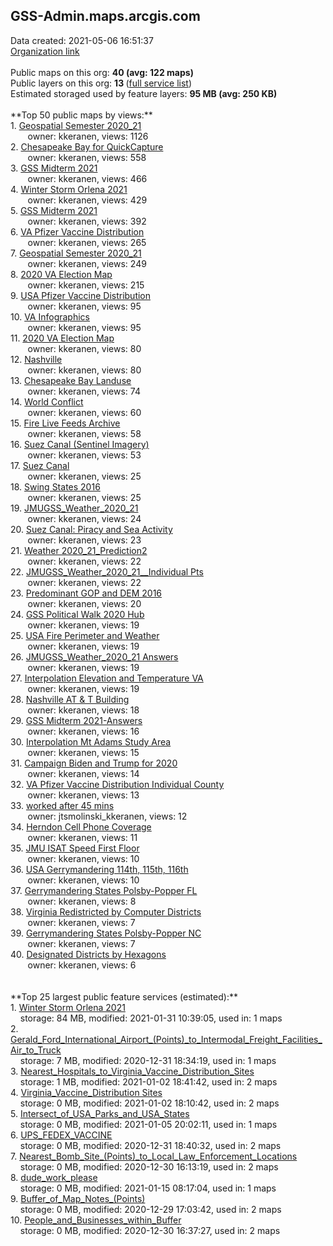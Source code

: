 <h2>GSS-Admin.maps.arcgis.com</h2> Data created: 2021-05-06 16:51:37 <br /><a target='new' href='https://GSS-Admin.maps.arcgis.com'>Organization link</a><br /><br />Public maps on this org: <b>40 (avg: 122 maps)</b><br />Public layers on this org: <b>13 </b>(<a target='new' href='https://services.arcgis.com/RuMxwoJBLS7erjQj/ArcGIS/rest/services'>full service list</a>)<br />Estimated storaged used by feature layers: <b>95 MB (avg: 250 KB)</b><br /><br />**Top 50 public maps by views:**<br />  1. <a target='new' href='https://www.arcgis.com/home/item.html?id=ca38689d9ed147e0babea86d0b58e895'>Geospatial Semester 2020_21</a> <br />  &nbsp;&nbsp;&nbsp;&nbsp; &nbsp;&nbsp;owner: kkeranen, views: 1126<br />  2. <a target='new' href='https://www.arcgis.com/home/item.html?id=3a37925b065644c5b088c4fb7919acba'>Chesapeake Bay for QuickCapture</a> <br />  &nbsp;&nbsp;&nbsp;&nbsp; &nbsp;&nbsp;owner: kkeranen, views: 558<br />  3. <a target='new' href='https://www.arcgis.com/home/item.html?id=a70544758e8d4a0a8739ec9d8b1071e5'>GSS Midterm 2021</a> <br />  &nbsp;&nbsp;&nbsp;&nbsp; &nbsp;&nbsp;owner: kkeranen, views: 466<br />  4. <a target='new' href='https://www.arcgis.com/home/item.html?id=ccd865c14ade437da1034a58e46a4d25'>Winter Storm Orlena 2021</a> <br />  &nbsp;&nbsp;&nbsp;&nbsp; &nbsp;&nbsp;owner: kkeranen, views: 429<br />  5. <a target='new' href='https://www.arcgis.com/home/item.html?id=6751540452b34e32afdf04fb26020e93'>GSS Midterm 2021</a> <br />  &nbsp;&nbsp;&nbsp;&nbsp; &nbsp;&nbsp;owner: kkeranen, views: 392<br />  6. <a target='new' href='https://www.arcgis.com/home/item.html?id=8b8f9ccbb7154fff8c28ef8d9c2ace59'>VA Pfizer Vaccine Distribution</a> <br />  &nbsp;&nbsp;&nbsp;&nbsp; &nbsp;&nbsp;owner: kkeranen, views: 265<br />  7. <a target='new' href='https://www.arcgis.com/home/item.html?id=389df79cf0c744bf8ab6fda74b54b446'>Geospatial Semester 2020_21</a> <br />  &nbsp;&nbsp;&nbsp;&nbsp; &nbsp;&nbsp;owner: kkeranen, views: 249<br />  8. <a target='new' href='https://www.arcgis.com/home/item.html?id=fcd9ff31bdfd48b7a2e1d293416e5141'>2020 VA Election Map</a> <br />  &nbsp;&nbsp;&nbsp;&nbsp; &nbsp;&nbsp;owner: kkeranen, views: 215<br />  9. <a target='new' href='https://www.arcgis.com/home/item.html?id=9a4e8d706caa42e2919d4a5ade4dc1e5'>USA Pfizer Vaccine Distribution</a> <br />  &nbsp;&nbsp;&nbsp;&nbsp; &nbsp;&nbsp;owner: kkeranen, views: 95<br />  10. <a target='new' href='https://www.arcgis.com/home/item.html?id=aad5d393e8424438bb60d151cd56017f'>VA Infographics</a> <br />  &nbsp;&nbsp;&nbsp;&nbsp; &nbsp;&nbsp;owner: kkeranen, views: 95<br />  11. <a target='new' href='https://www.arcgis.com/home/item.html?id=51b1ac8269044a99ab2dba86982d96ef'>2020 VA Election Map</a> <br />  &nbsp;&nbsp;&nbsp;&nbsp; &nbsp;&nbsp;owner: kkeranen, views: 80<br />  12. <a target='new' href='https://www.arcgis.com/home/item.html?id=4ef493b2fc424a3dbd60d3c1a3700402'>Nashville</a> <br />  &nbsp;&nbsp;&nbsp;&nbsp; &nbsp;&nbsp;owner: kkeranen, views: 80<br />  13. <a target='new' href='https://www.arcgis.com/home/item.html?id=363762a1c03c4f3dbcdfa76b5720d5a5'>Chesapeake Bay Landuse</a> <br />  &nbsp;&nbsp;&nbsp;&nbsp; &nbsp;&nbsp;owner: kkeranen, views: 74<br />  14. <a target='new' href='https://www.arcgis.com/home/item.html?id=92fc379460124e4bbbccbc9af442c344'>World Conflict</a> <br />  &nbsp;&nbsp;&nbsp;&nbsp; &nbsp;&nbsp;owner: kkeranen, views: 60<br />  15. <a target='new' href='https://www.arcgis.com/home/item.html?id=45408c2bbd1643d1b81359aee3539fa7'>Fire Live Feeds Archive</a> <br />  &nbsp;&nbsp;&nbsp;&nbsp; &nbsp;&nbsp;owner: kkeranen, views: 58<br />  16. <a target='new' href='https://www.arcgis.com/home/item.html?id=abcefb035a454c0289448b31cdf65ca9'>Suez Canal (Sentinel Imagery)</a> <br />  &nbsp;&nbsp;&nbsp;&nbsp; &nbsp;&nbsp;owner: kkeranen, views: 53<br />  17. <a target='new' href='https://www.arcgis.com/home/item.html?id=e566f869a7b44a339c4a7ad348ba7e34'>Suez Canal</a> <br />  &nbsp;&nbsp;&nbsp;&nbsp; &nbsp;&nbsp;owner: kkeranen, views: 25<br />  18. <a target='new' href='https://www.arcgis.com/home/item.html?id=e771d20782c34aefbf7da518e11adb41'>Swing States 2016</a> <br />  &nbsp;&nbsp;&nbsp;&nbsp; &nbsp;&nbsp;owner: kkeranen, views: 25<br />  19. <a target='new' href='https://www.arcgis.com/home/item.html?id=f472027dc78e4d2db695c685c6fb92c4'>JMUGSS_Weather_2020_21</a> <br />  &nbsp;&nbsp;&nbsp;&nbsp; &nbsp;&nbsp;owner: kkeranen, views: 24<br />  20. <a target='new' href='https://www.arcgis.com/home/item.html?id=b801dc8061ed499ca2d41afadb484614'>Suez Canal: Piracy and Sea Activity</a> <br />  &nbsp;&nbsp;&nbsp;&nbsp; &nbsp;&nbsp;owner: kkeranen, views: 23<br />  21. <a target='new' href='https://www.arcgis.com/home/item.html?id=3d0050cf0a85477d9692c15a29fa7644'>Weather 2020_21_Prediction2</a> <br />  &nbsp;&nbsp;&nbsp;&nbsp; &nbsp;&nbsp;owner: kkeranen, views: 22<br />  22. <a target='new' href='https://www.arcgis.com/home/item.html?id=bfdfdc6b0df24aca9dc9864dbe2bc62b'>JMUGSS_Weather_2020_21__Individual Pts</a> <br />  &nbsp;&nbsp;&nbsp;&nbsp; &nbsp;&nbsp;owner: kkeranen, views: 22<br />  23. <a target='new' href='https://www.arcgis.com/home/item.html?id=6c9573a49ff04cfabbdc6c936afababe'>Predominant GOP and DEM 2016</a> <br />  &nbsp;&nbsp;&nbsp;&nbsp; &nbsp;&nbsp;owner: kkeranen, views: 20<br />  24. <a target='new' href='https://www.arcgis.com/home/item.html?id=8af8b9f9a4bc4560bea55ead327057af'>GSS Political Walk 2020 Hub</a> <br />  &nbsp;&nbsp;&nbsp;&nbsp; &nbsp;&nbsp;owner: kkeranen, views: 19<br />  25. <a target='new' href='https://www.arcgis.com/home/item.html?id=cc68cd7935014504a9d80896dfa711bc'>USA Fire Perimeter and Weather</a> <br />  &nbsp;&nbsp;&nbsp;&nbsp; &nbsp;&nbsp;owner: kkeranen, views: 19<br />  26. <a target='new' href='https://www.arcgis.com/home/item.html?id=bbdbb5c41bb64c559fe912c6b51100b5'>JMUGSS_Weather_2020_21 Answers</a> <br />  &nbsp;&nbsp;&nbsp;&nbsp; &nbsp;&nbsp;owner: kkeranen, views: 19<br />  27. <a target='new' href='https://www.arcgis.com/home/item.html?id=ba09dec115af43aa89686792b5dcc7ad'>Interpolation Elevation and Temperature VA</a> <br />  &nbsp;&nbsp;&nbsp;&nbsp; &nbsp;&nbsp;owner: kkeranen, views: 19<br />  28. <a target='new' href='https://www.arcgis.com/home/item.html?id=1bb833ca6c95416db7fdf63d16aaaa52'>Nashville AT & T Building</a> <br />  &nbsp;&nbsp;&nbsp;&nbsp; &nbsp;&nbsp;owner: kkeranen, views: 18<br />  29. <a target='new' href='https://www.arcgis.com/home/item.html?id=41743d54ffad4ed3b611ba7729e9846a'>GSS Midterm 2021-Answers</a> <br />  &nbsp;&nbsp;&nbsp;&nbsp; &nbsp;&nbsp;owner: kkeranen, views: 16<br />  30. <a target='new' href='https://www.arcgis.com/home/item.html?id=720baac5e06e4e2d9b52b13093e63d98'>Interpolation Mt Adams Study Area</a> <br />  &nbsp;&nbsp;&nbsp;&nbsp; &nbsp;&nbsp;owner: kkeranen, views: 15<br />  31. <a target='new' href='https://www.arcgis.com/home/item.html?id=dbb270cae2504e3b899980d4cbc4e3a4'>Campaign Biden and Trump for 2020</a> <br />  &nbsp;&nbsp;&nbsp;&nbsp; &nbsp;&nbsp;owner: kkeranen, views: 14<br />  32. <a target='new' href='https://www.arcgis.com/home/item.html?id=4cd615984d3840528d891c4e34a8be03'>VA Pfizer Vaccine Distribution Individual County</a> <br />  &nbsp;&nbsp;&nbsp;&nbsp; &nbsp;&nbsp;owner: kkeranen, views: 13<br />  33. <a target='new' href='https://www.arcgis.com/home/item.html?id=b8f0f418116845fdae0b0090081b5514'>worked after 45 mins</a> <br />  &nbsp;&nbsp;&nbsp;&nbsp; &nbsp;&nbsp;owner: jtsmolinski_kkeranen, views: 12<br />  34. <a target='new' href='https://www.arcgis.com/home/item.html?id=845db737fcbc4cb2a603c7c2a2618567'>Herndon Cell Phone Coverage</a> <br />  &nbsp;&nbsp;&nbsp;&nbsp; &nbsp;&nbsp;owner: kkeranen, views: 11<br />  35. <a target='new' href='https://www.arcgis.com/home/item.html?id=8afe5ce89231494e9d84bb5615e0edc2'>JMU ISAT Speed First Floor</a> <br />  &nbsp;&nbsp;&nbsp;&nbsp; &nbsp;&nbsp;owner: kkeranen, views: 10<br />  36. <a target='new' href='https://www.arcgis.com/home/item.html?id=9a5b2e73ab2a406f8abe2bc53bb0002f'>USA Gerrymandering 114th, 115th, 116th</a> <br />  &nbsp;&nbsp;&nbsp;&nbsp; &nbsp;&nbsp;owner: kkeranen, views: 10<br />  37. <a target='new' href='https://www.arcgis.com/home/item.html?id=d3c04914e655464080619a381627b838'>Gerrymandering States Polsby-Popper FL</a> <br />  &nbsp;&nbsp;&nbsp;&nbsp; &nbsp;&nbsp;owner: kkeranen, views: 8<br />  38. <a target='new' href='https://www.arcgis.com/home/item.html?id=5d93f13a1266422391bd38a7549253c7'>Virginia Redistricted by Computer Districts</a> <br />  &nbsp;&nbsp;&nbsp;&nbsp; &nbsp;&nbsp;owner: kkeranen, views: 7<br />  39. <a target='new' href='https://www.arcgis.com/home/item.html?id=9ced8417e7ac4ef28a56c75342ceb28e'>Gerrymandering States Polsby-Popper NC</a> <br />  &nbsp;&nbsp;&nbsp;&nbsp; &nbsp;&nbsp;owner: kkeranen, views: 7<br />  40. <a target='new' href='https://www.arcgis.com/home/item.html?id=2b4e774f4c2c4db2999d81eecf700b0c'>Designated Districts by Hexagons</a> <br />  &nbsp;&nbsp;&nbsp;&nbsp; &nbsp;&nbsp;owner: kkeranen, views: 6<br /><br /><br />**Top 25 largest public feature services (estimated):**<br /> 1. <a target='new' href='https://www.arcgis.com/home/item.html?id=5745c74db9ee42d68899bc67d8b5958f'>Winter Storm Orlena 2021</a><br /> &nbsp;&nbsp;&nbsp;&nbsp;storage: 84 MB, modified: 2021-01-31 10:39:05,  used in: 1 maps<br /> 2. <a target='new' href='https://www.arcgis.com/home/item.html?id=c9f5c024efcc49bdb50d51e638f96295'>Gerald_Ford_International_Airport_(Points)_to_Intermodal_Freight_Facilities_Air_to_Truck</a><br /> &nbsp;&nbsp;&nbsp;&nbsp;storage: 7 MB, modified: 2020-12-31 18:34:19,  used in: 1 maps<br /> 3. <a target='new' href='https://www.arcgis.com/home/item.html?id=e7f5dc7829af41b089e48253e729d2fe'>Nearest_Hospitals_to_Virginia_Vaccine_Distribution_Sites</a><br /> &nbsp;&nbsp;&nbsp;&nbsp;storage: 1 MB, modified: 2021-01-02 18:41:42,  used in: 2 maps<br /> 4. <a target='new' href='https://www.arcgis.com/home/item.html?id=f953f4b346314e36b28ef9d32fa9d78a'>Virginia_Vaccine_Distribution Sites</a><br /> &nbsp;&nbsp;&nbsp;&nbsp;storage: 0 MB, modified: 2021-01-02 18:10:42,  used in: 2 maps<br /> 5. <a target='new' href='https://www.arcgis.com/home/item.html?id=fe35ec6acd58409398bfde8c36810dab'>Intersect_of_USA_Parks_and_USA_States</a><br /> &nbsp;&nbsp;&nbsp;&nbsp;storage: 0 MB, modified: 2021-01-05 20:02:11,  used in: 1 maps<br /> 6. <a target='new' href='https://www.arcgis.com/home/item.html?id=d3c91dfdb52a45a7aa37d6e670ed21bf'>UPS_FEDEX_VACCINE</a><br /> &nbsp;&nbsp;&nbsp;&nbsp;storage: 0 MB, modified: 2020-12-31 18:40:32,  used in: 2 maps<br /> 7. <a target='new' href='https://www.arcgis.com/home/item.html?id=969ed95b757a4958b834b80f7ff964f1'>Nearest_Bomb_Site_(Points)_to_Local_Law_Enforcement_Locations</a><br /> &nbsp;&nbsp;&nbsp;&nbsp;storage: 0 MB, modified: 2020-12-30 16:13:19,  used in: 2 maps<br /> 8. <a target='new' href='https://www.arcgis.com/home/item.html?id=4c828c87a3424a3baafd9b790ebf12eb'>dude_work_please</a><br /> &nbsp;&nbsp;&nbsp;&nbsp;storage: 0 MB, modified: 2021-01-15 08:17:04,  used in: 1 maps<br /> 9. <a target='new' href='https://www.arcgis.com/home/item.html?id=7ac9b84197804ef08b423815324205cf'>Buffer_of_Map_Notes_(Points)</a><br /> &nbsp;&nbsp;&nbsp;&nbsp;storage: 0 MB, modified: 2020-12-29 17:03:42,  used in: 2 maps<br /> 10. <a target='new' href='https://www.arcgis.com/home/item.html?id=0e32fe4baf07461cac832248e87692db'>People_and_Businesses_within_Buffer</a><br /> &nbsp;&nbsp;&nbsp;&nbsp;storage: 0 MB, modified: 2020-12-30 16:37:27,  used in: 2 maps<br />